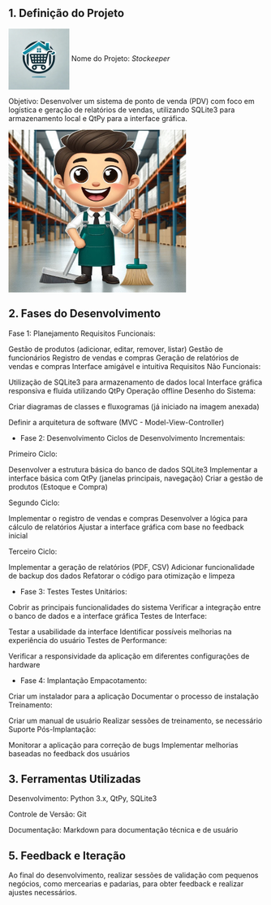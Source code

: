 ## 1. Definição do Projeto
<img src="Main/styles/Logo/WhatsApp Image 2024-08-16 at 8.00.15 PM (2).jpeg" alt="alt text" width="120" height="120" align="center">  Nome do Projeto: *Stockeeper* 


Objetivo: Desenvolver um sistema de ponto de venda (PDV) com foco em logística e geração de relatórios de vendas, utilizando SQLite3 para armazenamento local e QtPy para a interface gráfica.

<img src="Main/styles/Logo/WhatsApp Image 2024-08-16 at 7.52.24 PM.jpeg" alt="alt text" width="350" height="320" align="center">

## 2. Fases do Desenvolvimento
Fase 1: Planejamento
Requisitos Funcionais:

Gestão de produtos (adicionar, editar, remover, listar)
Gestão de funcionários
Registro de vendas e compras
Geração de relatórios de vendas e compras
Interface amigável e intuitiva
Requisitos Não Funcionais:

Utilização de SQLite3 para armazenamento de dados local
Interface gráfica responsiva e fluida utilizando QtPy
Operação offline
Desenho do Sistema:

Criar diagramas de classes e fluxogramas (já iniciado na imagem anexada)

Definir a arquitetura de software (MVC - Model-View-Controller)

* Fase 2: Desenvolvimento
Ciclos de Desenvolvimento Incrementais:

Primeiro Ciclo:

Desenvolver a estrutura básica do banco de dados SQLite3
Implementar a interface básica com QtPy (janelas principais, navegação)
Criar a gestão de produtos (Estoque e Compra)

Segundo Ciclo:

Implementar o registro de vendas e compras
Desenvolver a lógica para cálculo de relatórios
Ajustar a interface gráfica com base no feedback inicial

Terceiro Ciclo:

Implementar a geração de relatórios (PDF, CSV)
Adicionar funcionalidade de backup dos dados
Refatorar o código para otimização e limpeza
* Fase 3: Testes
Testes Unitários:

Cobrir as principais funcionalidades do sistema
Verificar a integração entre o banco de dados e a interface gráfica
Testes de Interface:

Testar a usabilidade da interface
Identificar possíveis melhorias na experiência do usuário
Testes de Performance:

Verificar a responsividade da aplicação em diferentes configurações de hardware
* Fase 4: Implantação
Empacotamento:

Criar um instalador para a aplicação
Documentar o processo de instalação
Treinamento:

Criar um manual de usuário
Realizar sessões de treinamento, se necessário
Suporte Pós-Implantação:

Monitorar a aplicação para correção de bugs
Implementar melhorias baseadas no feedback dos usuários

## 3. Ferramentas Utilizadas
Desenvolvimento: Python 3.x, QtPy, SQLite3

Controle de Versão: Git

Documentação: Markdown para documentação técnica e de usuário

## 5. Feedback e Iteração
Ao final do desenvolvimento, realizar sessões de validação com pequenos negócios, como mercearias e padarias, para obter feedback e realizar ajustes necessários.
